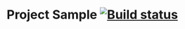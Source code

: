# Project Sample  [![Build status](https://ci.appveyor.com/api/projects/status/akq6dt8eruos4s2r?svg=true)](https://ci.appveyor.com/project/antidot8/patterns)